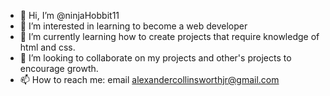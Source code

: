 - 👋 Hi, I’m @ninjaHobbit11
- 👀 I’m interested in learning to become a web developer
- 🌱 I’m currently learning how to create projects that require knowledge of html and css.
- 💞️ I’m looking to collaborate on my projects and other's projects to encourage growth.
- 📫 How to reach me: email alexandercollinsworthjr@gmail.com

<!---
ninjaHobbit11/ninjaHobbit11 is a ✨ special ✨ repository because its `README.md` (this file) appears on your GitHub profile.
You can click the Preview link to take a look at your changes.
--->
